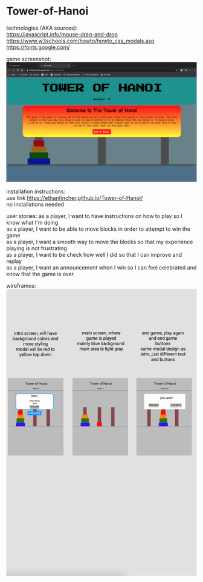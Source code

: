# Tower-of-Hanoi

technologies (AKA sources):  
https://javascript.info/mouse-drag-and-drop  
https://www.w3schools.com/howto/howto_css_modals.asp  
https://fonts.google.com/  
  
game screenshot:  
![Alt text](/images/game-screenshot.png?raw=true 'game screenshot')  
  
installation instructions:  
use link https://ethanfincher.github.io/Tower-of-Hanoi/  
no installations needed
  
user stories:
as a player, I want to have instructions on how to play so I know what I'm doing  
as a player, I want to be able to move blocks in order to attempt to win the game  
as a player, I want a smooth way to move the blocks so that my experience playing is not frustrating  
as a player, I want to be check how well I did so that I can improve and replay  
as a player, I want an announcement when I win so I can feel celebrated and know that the game is over  
  
wireframes:  
![Alt text](/images/wireframes.png?raw=true 'wireframe screenshot')  
